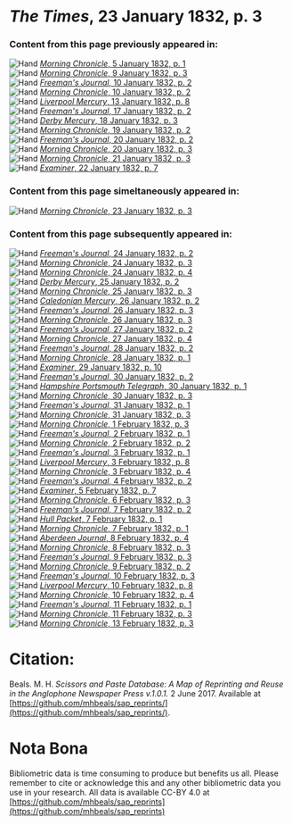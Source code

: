 # *The Times*, 23 January 1832, p. 3  
  
### Content from this page previously appeared in:  
![Hand](http://scissorsandpaste.net/wp-content/uploads/2017/06/smallhandpointer.png) [*Morning Chronicle*, 5 January 1832, p. 1](https://mhbeals.github.io/sap_html/Morning-Chronicle/Morning-Chronicle-5-January-1832-p-1)  
![Hand](http://scissorsandpaste.net/wp-content/uploads/2017/06/smallhandpointer.png) [*Morning Chronicle*, 9 January 1832, p. 3](https://mhbeals.github.io/sap_html/Morning-Chronicle/Morning-Chronicle-9-January-1832-p-3)  
![Hand](http://scissorsandpaste.net/wp-content/uploads/2017/06/smallhandpointer.png) [*Freeman's Journal*, 10 January 1832, p. 2](https://mhbeals.github.io/sap_html/Freeman's-Journal/Freeman's-Journal-10-January-1832-p-2)  
![Hand](http://scissorsandpaste.net/wp-content/uploads/2017/06/smallhandpointer.png) [*Morning Chronicle*, 10 January 1832, p. 2](https://mhbeals.github.io/sap_html/Morning-Chronicle/Morning-Chronicle-10-January-1832-p-2)  
![Hand](http://scissorsandpaste.net/wp-content/uploads/2017/06/smallhandpointer.png) [*Liverpool Mercury*, 13 January 1832, p. 8](https://mhbeals.github.io/sap_html/Liverpool-Mercury/Liverpool-Mercury-13-January-1832-p-8)  
![Hand](http://scissorsandpaste.net/wp-content/uploads/2017/06/smallhandpointer.png) [*Freeman's Journal*, 17 January 1832, p. 2](https://mhbeals.github.io/sap_html/Freeman's-Journal/Freeman's-Journal-17-January-1832-p-2)  
![Hand](http://scissorsandpaste.net/wp-content/uploads/2017/06/smallhandpointer.png) [*Derby Mercury*, 18 January 1832, p. 3](https://mhbeals.github.io/sap_html/Derby-Mercury/Derby-Mercury-18-January-1832-p-3)  
![Hand](http://scissorsandpaste.net/wp-content/uploads/2017/06/smallhandpointer.png) [*Morning Chronicle*, 19 January 1832, p. 2](https://mhbeals.github.io/sap_html/Morning-Chronicle/Morning-Chronicle-19-January-1832-p-2)  
![Hand](http://scissorsandpaste.net/wp-content/uploads/2017/06/smallhandpointer.png) [*Freeman's Journal*, 20 January 1832, p. 2](https://mhbeals.github.io/sap_html/Freeman's-Journal/Freeman's-Journal-20-January-1832-p-2)  
![Hand](http://scissorsandpaste.net/wp-content/uploads/2017/06/smallhandpointer.png) [*Morning Chronicle*, 20 January 1832, p. 3](https://mhbeals.github.io/sap_html/Morning-Chronicle/Morning-Chronicle-20-January-1832-p-3)  
![Hand](http://scissorsandpaste.net/wp-content/uploads/2017/06/smallhandpointer.png) [*Morning Chronicle*, 21 January 1832, p. 3](https://mhbeals.github.io/sap_html/Morning-Chronicle/Morning-Chronicle-21-January-1832-p-3)  
![Hand](http://scissorsandpaste.net/wp-content/uploads/2017/06/smallhandpointer.png) [*Examiner*, 22 January 1832, p. 7](https://mhbeals.github.io/sap_html/Examiner/Examiner-22-January-1832-p-7)  
  
### Content from this page simeltaneously appeared in:  
![Hand](http://scissorsandpaste.net/wp-content/uploads/2017/06/smallhandpointer.png) [*Morning Chronicle*, 23 January 1832, p. 3](https://mhbeals.github.io/sap_html/Morning-Chronicle/Morning-Chronicle-23-January-1832-p-3)  
  
### Content from this page subsequently appeared in:  
![Hand](http://scissorsandpaste.net/wp-content/uploads/2017/06/smallhandpointer.png) [*Freeman's Journal*, 24 January 1832, p. 2](https://mhbeals.github.io/sap_html/Freeman's-Journal/Freeman's-Journal-24-January-1832-p-2)  
![Hand](http://scissorsandpaste.net/wp-content/uploads/2017/06/smallhandpointer.png) [*Morning Chronicle*, 24 January 1832, p. 3](https://mhbeals.github.io/sap_html/Morning-Chronicle/Morning-Chronicle-24-January-1832-p-3)  
![Hand](http://scissorsandpaste.net/wp-content/uploads/2017/06/smallhandpointer.png) [*Morning Chronicle*, 24 January 1832, p. 4](https://mhbeals.github.io/sap_html/Morning-Chronicle/Morning-Chronicle-24-January-1832-p-4)  
![Hand](http://scissorsandpaste.net/wp-content/uploads/2017/06/smallhandpointer.png) [*Derby Mercury*, 25 January 1832, p. 2](https://mhbeals.github.io/sap_html/Derby-Mercury/Derby-Mercury-25-January-1832-p-2)  
![Hand](http://scissorsandpaste.net/wp-content/uploads/2017/06/smallhandpointer.png) [*Morning Chronicle*, 25 January 1832, p. 3](https://mhbeals.github.io/sap_html/Morning-Chronicle/Morning-Chronicle-25-January-1832-p-3)  
![Hand](http://scissorsandpaste.net/wp-content/uploads/2017/06/smallhandpointer.png) [*Caledonian Mercury*, 26 January 1832, p. 2](https://mhbeals.github.io/sap_html/Caledonian-Mercury/Caledonian-Mercury-26-January-1832-p-2)  
![Hand](http://scissorsandpaste.net/wp-content/uploads/2017/06/smallhandpointer.png) [*Freeman's Journal*, 26 January 1832, p. 3](https://mhbeals.github.io/sap_html/Freeman's-Journal/Freeman's-Journal-26-January-1832-p-3)  
![Hand](http://scissorsandpaste.net/wp-content/uploads/2017/06/smallhandpointer.png) [*Morning Chronicle*, 26 January 1832, p. 3](https://mhbeals.github.io/sap_html/Morning-Chronicle/Morning-Chronicle-26-January-1832-p-3)  
![Hand](http://scissorsandpaste.net/wp-content/uploads/2017/06/smallhandpointer.png) [*Freeman's Journal*, 27 January 1832, p. 2](https://mhbeals.github.io/sap_html/Freeman's-Journal/Freeman's-Journal-27-January-1832-p-2)  
![Hand](http://scissorsandpaste.net/wp-content/uploads/2017/06/smallhandpointer.png) [*Morning Chronicle*, 27 January 1832, p. 4](https://mhbeals.github.io/sap_html/Morning-Chronicle/Morning-Chronicle-27-January-1832-p-4)  
![Hand](http://scissorsandpaste.net/wp-content/uploads/2017/06/smallhandpointer.png) [*Freeman's Journal*, 28 January 1832, p. 2](https://mhbeals.github.io/sap_html/Freeman's-Journal/Freeman's-Journal-28-January-1832-p-2)  
![Hand](http://scissorsandpaste.net/wp-content/uploads/2017/06/smallhandpointer.png) [*Morning Chronicle*, 28 January 1832, p. 1](https://mhbeals.github.io/sap_html/Morning-Chronicle/Morning-Chronicle-28-January-1832-p-1)  
![Hand](http://scissorsandpaste.net/wp-content/uploads/2017/06/smallhandpointer.png) [*Examiner*, 29 January 1832, p. 10](https://mhbeals.github.io/sap_html/Examiner/Examiner-29-January-1832-p-10)  
![Hand](http://scissorsandpaste.net/wp-content/uploads/2017/06/smallhandpointer.png) [*Freeman's Journal*, 30 January 1832, p. 2](https://mhbeals.github.io/sap_html/Freeman's-Journal/Freeman's-Journal-30-January-1832-p-2)  
![Hand](http://scissorsandpaste.net/wp-content/uploads/2017/06/smallhandpointer.png) [*Hampshire Portsmouth Telegraph*, 30 January 1832, p. 1](https://mhbeals.github.io/sap_html/Hampshire-Portsmouth-Telegraph/Hampshire-Portsmouth-Telegraph-30-January-1832-p-1)  
![Hand](http://scissorsandpaste.net/wp-content/uploads/2017/06/smallhandpointer.png) [*Morning Chronicle*, 30 January 1832, p. 3](https://mhbeals.github.io/sap_html/Morning-Chronicle/Morning-Chronicle-30-January-1832-p-3)  
![Hand](http://scissorsandpaste.net/wp-content/uploads/2017/06/smallhandpointer.png) [*Freeman's Journal*, 31 January 1832, p. 1](https://mhbeals.github.io/sap_html/Freeman's-Journal/Freeman's-Journal-31-January-1832-p-1)  
![Hand](http://scissorsandpaste.net/wp-content/uploads/2017/06/smallhandpointer.png) [*Morning Chronicle*, 31 January 1832, p. 3](https://mhbeals.github.io/sap_html/Morning-Chronicle/Morning-Chronicle-31-January-1832-p-3)  
![Hand](http://scissorsandpaste.net/wp-content/uploads/2017/06/smallhandpointer.png) [*Morning Chronicle*, 1 February 1832, p. 3](https://mhbeals.github.io/sap_html/Morning-Chronicle/Morning-Chronicle-1-February-1832-p-3)  
![Hand](http://scissorsandpaste.net/wp-content/uploads/2017/06/smallhandpointer.png) [*Freeman's Journal*, 2 February 1832, p. 1](https://mhbeals.github.io/sap_html/Freeman's-Journal/Freeman's-Journal-2-February-1832-p-1)  
![Hand](http://scissorsandpaste.net/wp-content/uploads/2017/06/smallhandpointer.png) [*Morning Chronicle*, 2 February 1832, p. 2](https://mhbeals.github.io/sap_html/Morning-Chronicle/Morning-Chronicle-2-February-1832-p-2)  
![Hand](http://scissorsandpaste.net/wp-content/uploads/2017/06/smallhandpointer.png) [*Freeman's Journal*, 3 February 1832, p. 1](https://mhbeals.github.io/sap_html/Freeman's-Journal/Freeman's-Journal-3-February-1832-p-1)  
![Hand](http://scissorsandpaste.net/wp-content/uploads/2017/06/smallhandpointer.png) [*Liverpool Mercury*, 3 February 1832, p. 8](https://mhbeals.github.io/sap_html/Liverpool-Mercury/Liverpool-Mercury-3-February-1832-p-8)  
![Hand](http://scissorsandpaste.net/wp-content/uploads/2017/06/smallhandpointer.png) [*Morning Chronicle*, 3 February 1832, p. 4](https://mhbeals.github.io/sap_html/Morning-Chronicle/Morning-Chronicle-3-February-1832-p-4)  
![Hand](http://scissorsandpaste.net/wp-content/uploads/2017/06/smallhandpointer.png) [*Freeman's Journal*, 4 February 1832, p. 2](https://mhbeals.github.io/sap_html/Freeman's-Journal/Freeman's-Journal-4-February-1832-p-2)  
![Hand](http://scissorsandpaste.net/wp-content/uploads/2017/06/smallhandpointer.png) [*Examiner*, 5 February 1832, p. 7](https://mhbeals.github.io/sap_html/Examiner/Examiner-5-February-1832-p-7)  
![Hand](http://scissorsandpaste.net/wp-content/uploads/2017/06/smallhandpointer.png) [*Morning Chronicle*, 6 February 1832, p. 3](https://mhbeals.github.io/sap_html/Morning-Chronicle/Morning-Chronicle-6-February-1832-p-3)  
![Hand](http://scissorsandpaste.net/wp-content/uploads/2017/06/smallhandpointer.png) [*Freeman's Journal*, 7 February 1832, p. 2](https://mhbeals.github.io/sap_html/Freeman's-Journal/Freeman's-Journal-7-February-1832-p-2)  
![Hand](http://scissorsandpaste.net/wp-content/uploads/2017/06/smallhandpointer.png) [*Hull Packet*, 7 February 1832, p. 1](https://mhbeals.github.io/sap_html/Hull-Packet/Hull-Packet-7-February-1832-p-1)  
![Hand](http://scissorsandpaste.net/wp-content/uploads/2017/06/smallhandpointer.png) [*Morning Chronicle*, 7 February 1832, p. 1](https://mhbeals.github.io/sap_html/Morning-Chronicle/Morning-Chronicle-7-February-1832-p-1)  
![Hand](http://scissorsandpaste.net/wp-content/uploads/2017/06/smallhandpointer.png) [*Aberdeen Journal*, 8 February 1832, p. 4](https://mhbeals.github.io/sap_html/Aberdeen-Journal/Aberdeen-Journal-8-February-1832-p-4)  
![Hand](http://scissorsandpaste.net/wp-content/uploads/2017/06/smallhandpointer.png) [*Morning Chronicle*, 8 February 1832, p. 3](https://mhbeals.github.io/sap_html/Morning-Chronicle/Morning-Chronicle-8-February-1832-p-3)  
![Hand](http://scissorsandpaste.net/wp-content/uploads/2017/06/smallhandpointer.png) [*Freeman's Journal*, 9 February 1832, p. 3](https://mhbeals.github.io/sap_html/Freeman's-Journal/Freeman's-Journal-9-February-1832-p-3)  
![Hand](http://scissorsandpaste.net/wp-content/uploads/2017/06/smallhandpointer.png) [*Morning Chronicle*, 9 February 1832, p. 2](https://mhbeals.github.io/sap_html/Morning-Chronicle/Morning-Chronicle-9-February-1832-p-2)  
![Hand](http://scissorsandpaste.net/wp-content/uploads/2017/06/smallhandpointer.png) [*Freeman's Journal*, 10 February 1832, p. 3](https://mhbeals.github.io/sap_html/Freeman's-Journal/Freeman's-Journal-10-February-1832-p-3)  
![Hand](http://scissorsandpaste.net/wp-content/uploads/2017/06/smallhandpointer.png) [*Liverpool Mercury*, 10 February 1832, p. 8](https://mhbeals.github.io/sap_html/Liverpool-Mercury/Liverpool-Mercury-10-February-1832-p-8)  
![Hand](http://scissorsandpaste.net/wp-content/uploads/2017/06/smallhandpointer.png) [*Morning Chronicle*, 10 February 1832, p. 4](https://mhbeals.github.io/sap_html/Morning-Chronicle/Morning-Chronicle-10-February-1832-p-4)  
![Hand](http://scissorsandpaste.net/wp-content/uploads/2017/06/smallhandpointer.png) [*Freeman's Journal*, 11 February 1832, p. 1](https://mhbeals.github.io/sap_html/Freeman's-Journal/Freeman's-Journal-11-February-1832-p-1)  
![Hand](http://scissorsandpaste.net/wp-content/uploads/2017/06/smallhandpointer.png) [*Morning Chronicle*, 11 February 1832, p. 3](https://mhbeals.github.io/sap_html/Morning-Chronicle/Morning-Chronicle-11-February-1832-p-3)  
![Hand](http://scissorsandpaste.net/wp-content/uploads/2017/06/smallhandpointer.png) [*Morning Chronicle*, 13 February 1832, p. 3](https://mhbeals.github.io/sap_html/Morning-Chronicle/Morning-Chronicle-13-February-1832-p-3)  


# Citation: 

Beals. M. H. *Scissors and Paste Database: A Map of Reprinting and Reuse in the Anglophone Newspaper Press v.1.0.1.* 2 June 2017. Available at [https://github.com/mhbeals/sap_reprints/](https://github.com/mhbeals/sap_reprints/). 

# Nota Bona

Bibliometric data is time consuming to produce but benefits us all. Please remember to cite or acknowledge this and any other bibliometric data you use in your research. All data is available CC-BY 4.0 at [https://github.com/mhbeals/sap_reprints](https://github.com/mhbeals/sap_reprints)